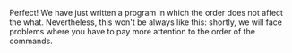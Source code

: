 Perfect! We have just written a program in which the order does not affect the what. Nevertheless, this won't be always like this: shortly, we will face problems where you have to pay more attention to the order of the commands.
